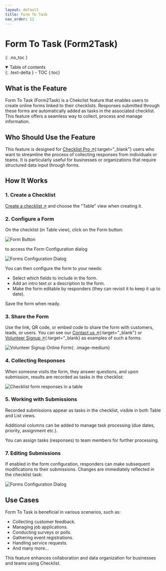 ```yaml
---
layout: default
title: Form To Task
nav_order: 11
---
```


# Form To Task (Form2Task)

{: .no_toc }

<details open markdown="block">
  <summary>
    Table of contents
  </summary>
  {: .text-delta }
- TOC
{:toc}
</details>

## What is the Feature

Form To Task (Form2Task) is a Chekclist feature that enables users to create online forms linked to their checklists. Responses submitted through these forms are automatically added as tasks in the associated checklist. This feature offers a seamless way to collect, process and manage information.

## Who Should Use the Feature

This feature is designed for [Checklist Pro ↗](https://checklist.com/pricing){:target="\_blank"} users who want to streamline the process of collecting responses from individuals or teams. It is particularly useful for businesses or organizations that require structured data input through forms.

## How It Works

### 1. Create a Checklist

[Create a checklist ↗](/checklists/checklists/#creating-checklists) and choose the "Table" view when creating it.

### 2. Configure a Form

On the checklist (in Table view), click on the Form button:

![Form Button](/assets/images/form-to-task/forms-button.png)

to access the Form Configuration dialog

![Forms Configuration Dialog](/assets/images/form-to-task/forms-configuration-dialog.png)

You can then configure the form to your needs:
- Select which fields to include in the form.
- Add an intro text or a description to the form.
- Make the form editable by responders (they can revisit it to keep it up to date).

Save the form when ready.

### 3. Share the Form

Use the link, QR code, or embed code to share the form with customers, leads, or users. You can see our [Contact us ↗](https://checklist.com/forms/contact "Online Contact Us Form builder"){:target="\_blank"} or [Volunteer Signup ↗](https://checklist.com/forms/volunteer-signup "Online Volunteer Signup Form buiilder"){:target="\_blank} as examples of such a forms.

![Volunteer Signup Online Form](/assets/images/start/form-2-task-form.png){: .image-medium}

### 4. Collecting Responses

When someone visits the form, they answer questions, and upon submission, results are recorded as tasks in the checklist:

![Checklist form responses in a table](/assets/images/start/form-2-task-table.png)

### 5. Working with Submissions

Recorded submissions appear as tasks in the checklist, visible in both Table and List views.

Additional columns can be added to manage task processing (due dates, priority, assignment etc.).

You can assign tasks (responses) to team members for further processing. 

### 7. Editing Submissions

If enabled in the form configuration, responders can make subsequent modifications to their submissions. Changes are immediately reflected in the checklist task:

![Forms Configuration Dialog](/assets/images/form-to-task/forms-configuration-dialog.png)

## Use Cases

Form To Task is beneficial in various scenarios, such as:

- Collecting customer feedback.
- Managing job applications.
- Conducting surveys or polls.
- Gathering event registrations.
- Handling service requests.
- And many more...

This feature enhances collaboration and data organization for businesses and teams using Checklist.